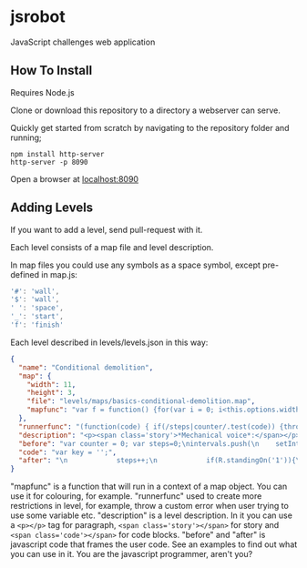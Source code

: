 # jsrobot

JavaScript challenges web application

## How To Install

Requires Node.js

Clone or download this repository to a directory a webserver can serve.

Quickly get started from scratch by navigating to the repository folder and running;

```
npm install http-server
http-server -p 8090
```

Open a browser at [localhost:8090](http://localhost:8090/)

## Adding Levels

If you want to add a level, send pull-request with it.

Each level consists of a map file and level description.

In map files you could use any symbols as a space symbol, except pre-defined in map.js:
```javascript
'#': 'wall',
'$': 'wall',
' ': 'space',
'_': 'start',
'f': 'finish'
```

Each level described in levels/levels.json in this way:
```json
{
  "name": "Conditional demolition",
  "map": {
    "width": 11,
    "height": 3,
    "file": "levels/maps/basics-conditional-demolition.map",
    "mapfunc": "var f = function() {for(var i = 0; i<this.options.width; i++) {for (var j = 0; j<this.options.height; j++) {if(this.base[i][j].symbol === '#') {this.base[i][j].color = 'grey'} else if(/^\\d+$/.test(this.base[i][j].symbol)){this.base[i][j].color = 'lime'} else if(this.base[i][j].symbol === 'f'){this.base[i][j].color = '#f0f0f0'}  }}; this.redraw();}"
  },
  "runnerfunc": "(function(code) { if(/steps|counter/.test(code)) {throw new Error('Robot: that would be very easy... You can do it without using steps or counter variables. By the way, do you know, that R is an object, and objects can have properties?.');}} )(code);",
  "description": "<p><span class='story'>*Mechanical voice*:</span></p><p><span class='story'>&mdash; Some closed doors would stop you. For centuries.</span></p><p><br></p><p></p>",
  "before": "var counter = 0; var steps=0;\nintervals.push(\n    setInterval(function(){\n        try {",
  "code": "var key = '';",
  "after": "\n            steps++;\n            if(R.standingOn('1')){\n                counter++;\n            } if( (steps === 4) &&\n                (R.standingOn('1')) &&\n                (counter<=2) )\n            {\n                R.destroy('right');\n            }\n            if((R.standingOn('2')) &&\n                (/^<(.{1})>\\1<(.{1})>\\2<(.{1})>\\3$/).test(key)) \n            {\n                R.destroy('right');\n            }\n        } catch(e) {\n            error(e, intervals, R);\n        }\n    },200)\n);"
}
```

"mapfunc" is a function that will run in a context of a map object. You can use it for colouring, for example.
"runnerfunc" used to create more restrictions in level, for example, throw a custom error when user trying to use some variable etc.
"description" is a level description. In it you can use a ```<p></p>``` tag for paragraph, ```<span class='story'></span>``` for story and ```<span class='code'></span>``` for code blocks.
"before" and "after" is javascript code that frames the user code. See an examples to find out what you can use in it. You are the javascript programmer, aren't you?
